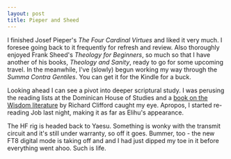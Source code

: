 ```yaml
---
layout: post
title: Pieper and Sheed
---
```

I finished Josef Pieper's _The Four Cardinal Virtues_ and liked it very much. I foresee going back to it frequently for refresh and review. Also thoroughly enjoyed Frank Sheed's _Theology for Beginners_, so much so that I have another of his books, _Theology and Sanity_, ready to go for some upcoming travel. In the meanwhile, I've (slowly) begun working my way through the _Summa Contra Gentiles_. You can get it for the Kindle for a buck.

Looking ahead I can see a pivot into deeper scriptural study. I was perusing the reading lists at the Dominican House of Studies and a [book on the Wisdom literature](https://www.amazon.com/Wisdom-Literature-Interpreting-Biblical-Texts/dp/0687008468) by Richard Clifford caught my eye. Apropos, I started re-reading Job last night, making it as far as Elihu's appearance.

The HF rig is headed back to Yaesu. Something is wonky with the transmit circuit and it's still under warranty, so off it goes. Bummer, too - the new FT8 digital mode is taking off and and I had just dipped my toe in it before everything went ahoo. Such is life.
